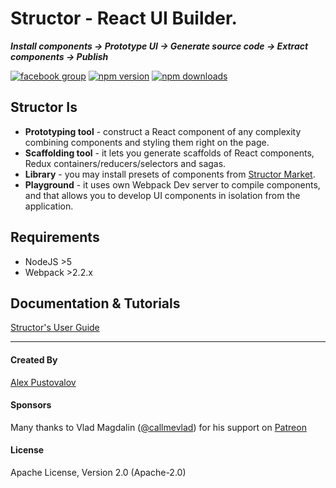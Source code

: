 # Structor - React UI Builder.
___Install components -> Prototype UI -> Generate source code -> Extract components -> Publish___

[![facebook group](https://img.shields.io/badge/facebook%20group-join-blue.svg?style=flat)](https://www.facebook.com/groups/structor/)
[![npm version](https://img.shields.io/npm/v/structor.svg?style=flat)](https://www.npmjs.com/package/structor)
[![npm downloads](https://img.shields.io/npm/dt/structor.svg?style=flat)](https://www.npmjs.com/package/structor)

## Structor Is
* **Prototyping tool** - construct a React component of any complexity combining components and styling them right on the page.
* **Scaffolding tool** - it lets you generate scaffolds of React components, Redux containers/reducers/selectors and sagas.
* **Library** - you may install presets of components from [Structor Market](https://github.com/ipselon/structor-market).
* **Playground** - it uses own Webpack Dev server to compile components, and that allows you to develop UI components in isolation from the application.

## Requirements
* NodeJS  >5
* Webpack >2.2.x

## Documentation & Tutorials
[Structor's User Guide](https://github.com/ipselon/structor/blob/master/docs/README.md) 

<hr/>

#### Created By
[Alex Pustovalov](https://twitter.com/alex_pustovalov)

#### Sponsors
Many thanks to Vlad Magdalin ([@callmevlad](https://twitter.com/callmevlad)) for his support on [Patreon](https://www.patreon.com/ipselon)

#### License
Apache License, Version 2.0 (Apache-2.0)
